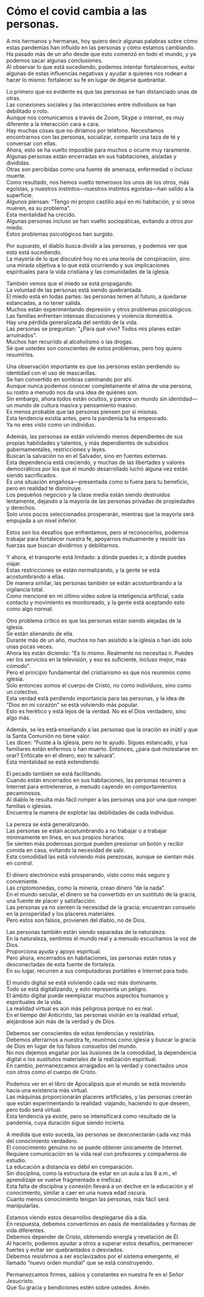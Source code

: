 # Cómo el covid cambia a las personas.  

A mis hermanos y hermanas, hoy quiero decir algunas palabras sobre cómo estas pandemias han influido en las personas y cómo estamos cambiando.  
Ha pasado más de un año desde que esto comenzó en todo el mundo, y ya podemos sacar algunas conclusiones.  
Al observar lo que está sucediendo, podemos intentar fortalecernos, evitar algunas de estas influencias negativas y ayudar a quienes nos rodean a hacer lo mismo: fortalecer su fe en lugar de dejarse quebrantar.  

Lo primero que es evidente es que las personas se han distanciado unas de otras.  
Las conexiones sociales y las interacciones entre individuos se han debilitado o roto.  
Aunque nos comunicamos a través de Zoom, Skype o internet, es muy diferente a la interacción cara a cara.  
Hay muchas cosas que no diríamos por teléfono. Necesitamos encontrarnos con las personas, socializar, compartir una taza de té y conversar con ellas.  
Ahora, esto se ha vuelto imposible para muchos o ocurre muy raramente.  
Algunas personas están encerradas en sus habitaciones, aisladas y divididas.  
Otras son percibidas como una fuente de amenaza, enfermedad o incluso muerte.  
Como resultado, nos hemos vuelto temerosos los unos de los otros, más egoístas, y nuestros instintos—nuestros instintos egoístas—han salido a la superficie.  
Algunos piensan: "Tengo mi propio castillo aquí en mi habitación, y si otros mueren, es su problema".  
Esta mentalidad ha crecido.  
Algunas personas incluso se han vuelto sociopáticas, evitando a otros por miedo.  
Estos problemas psicológicos han surgido.  

Por supuesto, el diablo busca dividir a las personas, y podemos ver que esto está sucediendo.  
La mayoría de lo que discutiré hoy no es una teoría de conspiración, sino una mirada objetiva a lo que está ocurriendo y sus implicaciones espirituales para la vida cristiana y las comunidades de la iglesia.  

También vemos que el miedo se está propagando.  
La voluntad de las personas está siendo quebrantada.  
El miedo está en todas partes: las personas temen al futuro, a quedarse estancadas, a no tener salida.  
Muchos están experimentando depresión y otros problemas psicológicos.  
Las familias enfrentan intensas discusiones y violencia doméstica.  
Hay una pérdida generalizada del sentido de la vida.  
Las personas se preguntan: "¿Para qué vivo? Todos mis planes están arruinados".  
Muchos han recurrido al alcoholismo o las drogas.  
Sé que ustedes son conscientes de estos problemas, pero hoy quiero resumirlos.  

Una observación importante es que las personas están perdiendo su identidad con el uso de mascarillas.  
Se han convertido en sombras caminando por ahí.  
Aunque nunca podemos conocer completamente el alma de una persona, su rostro a menudo nos da una idea de quiénes son.  
Sin embargo, ahora todos están ocultos, y parece un mundo sin identidad—un mundo de cultura masiva y pensamiento masivo.  
Es menos probable que las personas piensen por sí mismas.  
Esta tendencia existía antes, pero la pandemia la ha empeorado.  
Ya no eres visto como un individuo.  

Además, las personas se están volviendo menos dependientes de sus propias habilidades y talentos, y más dependientes de subsidios gubernamentales, restricciones y leyes.  
Buscan la salvación no en el Salvador, sino en fuentes externas.  
Esta dependencia está creciendo, y muchas de las libertades y valores democráticos por los que el mundo desarrollado luchó alguna vez están siendo sacrificados.  
Es una situación engañosa—presentada como si fuera para tu beneficio, pero en realidad te disminuye.  
Los pequeños negocios y la clase media están siendo destruidos lentamente, dejando a la mayoría de las personas privadas de propiedades y derechos.  
Solo unos pocos seleccionados prosperarán, mientras que la mayoría será empujada a un nivel inferior.  

Estos son los desafíos que enfrentamos, pero al reconocerlos, podemos trabajar para fortalecer nuestra fe, apoyarnos mutuamente y resistir las fuerzas que buscan dividirnos y debilitarnos.

Y ahora, el transporte está limitado: a dónde puedes ir, a dónde puedes viajar.  
Estas restricciones se están normalizando, y la gente se está acostumbrando a ellas.  
De manera similar, las personas también se están acostumbrando a la vigilancia total.  
Como mencioné en mi último video sobre la inteligencia artificial, cada contacto y movimiento es monitoreado, y la gente está aceptando esto como algo normal.  

Otro problema crítico es que las personas están siendo alejadas de la iglesia.  
Se están alienando de ella.  
Durante más de un año, muchos no han asistido a la iglesia o han ido solo unas pocas veces.  
Ahora les están diciendo: “Es lo mismo. Realmente no necesitas ir. Puedes ver los servicios en la televisión, y eso es suficiente, incluso mejor, más cómodo”.  
Pero el principio fundamental del cristianismo es que nos reunimos como iglesia.  
Solo entonces somos el cuerpo de Cristo, no como individuos, sino como un colectivo.  
Esta verdad está perdiendo importancia para las personas, y la idea de “Dios en mi corazón” se está volviendo más popular.  
Esto es herético y está lejos de la verdad. No es el Dios verdadero, sino algo más.  

Además, se les está enseñando a las personas que la oración es inútil y que la Santa Comunión no tiene valor.  
Les dicen: “Fuiste a la iglesia, pero no te ayudó. Sigues estancado, y tus familiares están enfermos o han muerto. Entonces, ¿para qué molestarse en orar? Enfócate en el dinero, eso te salvará”.  
Esta mentalidad se está extendiendo.  

El pecado también se está facilitando.  
Cuando están encerrados en sus habitaciones, las personas recurren a Internet para entretenerse, a menudo cayendo en comportamientos pecaminosos.  
Al diablo le resulta más fácil romper a las personas una por una que romper familias o iglesias.  
Encuentra la manera de explotar las debilidades de cada individuo.  

La pereza se está generalizando.  
Las personas se están acostumbrando a no trabajar o a trabajar mínimamente en línea, en sus propios horarios.  
Se sienten más poderosas porque pueden presionar un botón y recibir comida en casa, evitando la necesidad de salir.  
Esta comodidad las está volviendo más perezosas, aunque se sientan más en control.  

El dinero electrónico está prosperando, visto como más seguro y conveniente.  
Las criptomonedas, como la minería, crean dinero “de la nada”.  
En el mundo secular, el dinero se ha convertido en un sustituto de la gracia, una fuente de placer y satisfacción.  
Las personas ya no sienten la necesidad de la gracia; encuentran consuelo en la prosperidad y los placeres materiales.  
Pero estos son falsos, provienen del diablo, no de Dios.  

Las personas también están siendo separadas de la naturaleza.  
En la naturaleza, sentimos el mundo real y a menudo escuchamos la voz de Dios.  
Proporciona ayuda y apoyo espiritual.  
Pero ahora, encerrados en habitaciones, las personas están rotas y desconectadas de esta fuente de fortaleza.  
En su lugar, recurren a sus computadoras portátiles e Internet para todo.  

El mundo digital se está volviendo cada vez más dominante.  
Todo se está digitalizando, y esto representa un peligro.  
El ámbito digital puede reemplazar muchos aspectos humanos y espirituales de la vida.  
La realidad virtual es aún más peligrosa porque no es real.  
En el tiempo del Anticristo, las personas vivirán en la realidad virtual, alejándose aún más de la verdad y de Dios.  

Debemos ser conscientes de estas tendencias y resistirlas.  
Debemos aferrarnos a nuestra fe, reunirnos como iglesia y buscar la gracia de Dios en lugar de los falsos consuelos del mundo.  
No nos dejemos engañar por las ilusiones de la comodidad, la dependencia digital o los sustitutos materiales de la realización espiritual.  
En cambio, permanezcamos arraigados en la verdad y conectados unos con otros como el cuerpo de Cristo.  

Podemos ver en el libro de Apocalipsis que el mundo se está moviendo hacia una existencia más virtual.  
Las máquinas proporcionarán placeres artificiales, y las personas creerán que están experimentando la realidad: viajando, haciendo lo que deseen, pero todo será virtual.  
Esta tendencia ya existe, pero se intensificará como resultado de la pandemia, cuya duración sigue siendo incierta.  

A medida que esto suceda, las personas se desconectarán cada vez más del conocimiento verdadero.  
El conocimiento genuino no se puede obtener únicamente de Internet.  
Requiere comunicación en la vida real con profesores y compañeros de estudio.  
La educación a distancia es débil en comparación.  
Sin disciplina, como la estructura de estar en un aula a las 8 a.m., el aprendizaje se vuelve fragmentado e ineficaz.  
Esta falta de disciplina y conexión llevará a un declive en la educación y el conocimiento, similar a caer en una nueva edad oscura.  
Cuanto menos conocimiento tengan las personas, más fácil será manipularlas.  

Estamos viendo estos desarrollos desplegarse día a día.  
En respuesta, debemos convertirnos en oasis de mentalidades y formas de vida diferentes.  
Debemos depender de Cristo, obteniendo energía y revelación de Él.  
Al hacerlo, podemos ayudar a otros a superar estos desafíos, permanecer fuertes y evitar ser quebrantados o desviados.  
Debemos resistirnos a ser esclavizados por el sistema emergente, el llamado “nuevo orden mundial” que se está construyendo.  

Permanezcamos firmes, sabios y constantes en nuestra fe en el Señor Jesucristo.  
Que Su gracia y bendiciones estén sobre ustedes. Amén.

